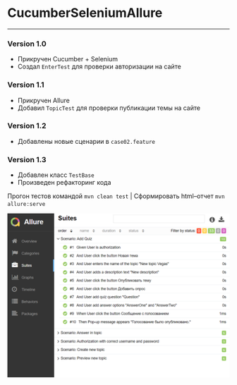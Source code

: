 # CucumberSeleniumAllure
------
### Version 1.0

* Прикручен Cucumber + Selenium
* Создал `EnterTest` для проверки авторизации на сайте

### Version 1.1

* Прикручен Allure
* Добавил `TopicTest` для проверки публикации темы на сайте

### Version 1.2

* Добавлены новые сценарии в `case02.feature`

### Version 1.3

* Добавлен класс `TestBase`
* Произведен рефакторинг кода

Прогон тестов командой `mvn clean test` | Cформировать html–отчет `mvn allure:serve`

![Image alt](https://github.com/J-Vegas/CucumberSeleniumAllure/blob/master/allurereport.png)


